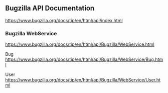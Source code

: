 <!--Meta
category:参考文档
title:Bugzilla JSONRPC 接口
DO NOT Delete Meta Above -->

## Bugzilla API Documentation

https://www.bugzilla.org/docs/tip/en/html/api/index.html

### Bugzilla WebService
https://www.bugzilla.org/docs/tip/en/html/api/Bugzilla/WebService.html


Bug
https://www.bugzilla.org/docs/tip/en/html/api/Bugzilla/WebService/Bug.html

User
https://www.bugzilla.org/docs/tip/en/html/api/Bugzilla/WebService/User.html

